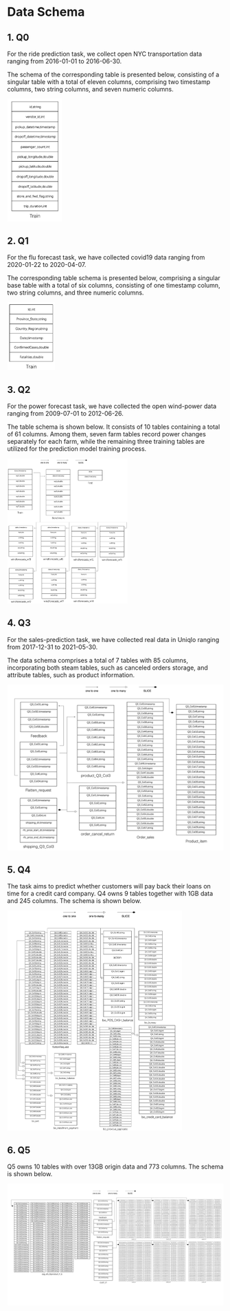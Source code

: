 # Data Schema

## 1. Q0

For the ride prediction task, we collect open NYC transportation data ranging from 2016-01-01 to 2016-06-30. 

The schema of the corresponding table is presented below, consisting of a singular table with a total of eleven columns, comprising two timestamp columns, two string columns, and seven numeric columns.

<img src="../imgs/schema0.png" alt="schema0" style="zoom: 33%;" />

## 2. Q1

For the flu forecast task, we have collected covid19 data ranging from  2020-01-22 to 2020-04-07.

The corresponding table schema is presented below, comprising a singular base table with a total of six columns, consisting of one timestamp column, two string columns, and three numeric columns.

<img src="../imgs/schema1.png" alt="schema1" style="zoom: 33%;" />

## 3. Q2

For the power forecast task, we have collected the open wind-power data ranging from  2009-07-01 to 2012-06-26. 

The table schema is shown below. It consists of 10 tables containing a total of 61 columns. Among them, seven farm tables record power changes separately for each farm, while the remaining three training tables are utilized for the prediction model training process.

<img src="../imgs/schema2.png" alt="schema2" style="zoom: 33%;" />

## 4. Q3

For the sales-prediction task, we have collected real data in Uniqlo ranging from  2017-12-31 to 2021-05-30. 

The data schema comprises a total of 7 tables with 85 columns, incorporating both steam tables, such as canceled orders storage, and attribute tables, such as product information.

<img src="../imgs/schema3.png" alt="schema3" style="zoom:50%;" />

## 5. Q4

The task aims to predict whether customers will pay back their loans on time for a credit card company. Q4 owns 9 tables together with 1GB data and 245 columns. The schema is shown below.

<img src="../imgs/schema4.png" alt="schema4" style="zoom:50%;" />



## 6. Q5

Q5 owns 10 tables with over 13GB origin data and 773 columns. The schema is shown below.


<img src="../imgs/schema5.png" alt="schema5" style="zoom:50%;" />
